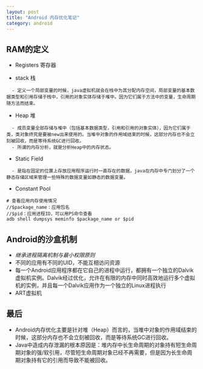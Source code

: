 ```yaml
---
layout: post
title: "Android 内存优化笔记"
category: android
---
```


## RAM的定义

- Registers 寄存器

- stack    栈
```
  - 定义一个局部变量的时候，java虚拟机就会在栈中为其分配内存空间，局部变量的基本数据类型和引用存储于栈中，引用的对象实体存储于堆中。因为它们属于方法中的变量，生命周期随方法而结束。
```
- Heap   堆  
```
  - 成员变量全部存储与堆中（包括基本数据类型，引用和引用的对象实体），因为它们属于类，类对象终究是要被new出来使用的。当堆中对象的作用域结束的时候，这部分内存也不会立刻被回收，而是等待系统GC进行回收。
  - 所谓的内存分析，就是分析Heap中的内存状态。
```
- Static Field
```
  - 是指在固定的位置上存放应用程序运行时一直存在的数据，java在内存中专门划分了一个静态存储区域来管理一些特殊的数据变量如静态的数据变量。
```

- Constant Pool

```
# 查看应用内存使用情况
//$package_name：应用包名
//$pid：应用进程ID，可以用PS命令查看
adb shell dumpsys meminfo $package_name or $pid
```

## Android的沙盒机制  

- *继承进程隔离机制与最小权限原则*     
- 不同的应用有不同的UID，不能互相访问资源
- 每一个Android应用程序都在它自己的进程中运行，都拥有一个独立的Dalvik虚拟机实例。Dalvik经过优化，允许在有限的内存中同时高效地运行多个虚拟机的实例，并且每一个Dalvik应用作为一个独立的Linux进程执行
- ART虚拟机

## 最后

- Android内存优化主要是针对堆（Heap）而言的，当堆中对象的作用域结束的时候，这部分内存也不会立刻被回收，而是等待系统GC进行回收。
- Java中造成内存泄漏的根本原因是：堆内存中长生命周期的对象持有短生命周期对象的强/软引用，尽管短生命周期对象已经不再需要，但是因为长生命周期对象持有它的引用而导致不能被回收。